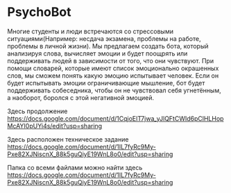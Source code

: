 # PsychoBot
Многие студенты и люди встречаются со стрессовыми ситуациями(Например: несдача экзамена, проблемы на работе, проблемы в личной жизни). Мы предлагаем создать бота, который анализируя слова, вычисляет эмоции и будет поощрять или поддерживать людей в зависимости от того, что они чувствуют. При помощи словарей, которые имеют список эмоционально окрашенных слов, мы сможем понять какую эмоцию испытывает человек. Если он будет испытывать эмоции ограничивающие мышление, бот будет поддерживать собеседника, чтобы он не чувствовал себя угнетённым, а наоборот, боролся с этой негативной эмоцией.

Здесь продолжение https://docs.google.com/document/d/1CqjoElT7jwa_yJlQFtCWId6pClHLHopMcAYI0pUYi4s/edit?usp=sharing

Здесь расположен техническое задание https://docs.google.com/document/d/1IL7fyRc9My-Pxe82XJNiscnX_88k5guQiyE19WnL8o0/edit?usp=sharing

Папка со всеми файлами можно найти здесь https://docs.google.com/document/d/1IL7fyRc9My-Pxe82XJNiscnX_88k5guQiyE19WnL8o0/edit?usp=sharing
